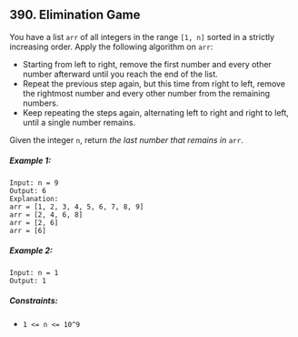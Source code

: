 ## 390. Elimination Game

You have a list ```arr``` of all integers in the range ```[1, n]``` sorted in a strictly increasing order. Apply the following algorithm on ```arr```:

* Starting from left to right, remove the first number and every other number afterward until you reach the end of the list.
* Repeat the previous step again, but this time from right to left, remove the rightmost number and every other number from the remaining numbers.
* Keep repeating the steps again, alternating left to right and right to left, until a single number remains.

Given the integer ```n```, return *the last number that remains in* ```arr```.

##### Example 1:
```
Input: n = 9
Output: 6
Explanation:
arr = [1, 2, 3, 4, 5, 6, 7, 8, 9]
arr = [2, 4, 6, 8]
arr = [2, 6]
arr = [6]
```
##### Example 2:
```
Input: n = 1
Output: 1
```

##### Constraints:

* ```1 <= n <= 10^9```
